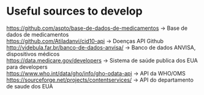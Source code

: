 # Useful sources to develop

https://github.com/aspto/base-de-dados-de-medicamentos -> Base de dados de medicamentos<br>
https://github.com/Atiladanvi/cid10-api -> Doenças API Github<br>
http://videbula.far.br/banco-de-dados-anvisa/ -> Banco de dados ANVISA, dispositivos médicos<br>
https://data.medicare.gov/developers -> Sistema de saúde publica dos EUA para developers<br>
https://www.who.int/data/gho/info/gho-odata-api -> API da WHO/OMS<br>
https://sourceforge.net/projects/contentservices/ -> API do departamento de saude dos EUA<br>
